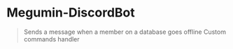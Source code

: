 # Megumin-DiscordBot

> Sends a message when a member on a database goes offline
> Custom commands handler
